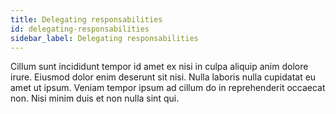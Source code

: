 ```yaml
---
title: Delegating responsabilities
id: delegating-responsabilities
sidebar_label: Delegating responsabilities
---
```


Cillum sunt incididunt tempor id amet ex nisi in culpa aliquip anim dolore irure. Eiusmod dolor enim deserunt sit nisi. Nulla laboris nulla cupidatat eu amet ut ipsum. Veniam tempor ipsum ad cillum do in reprehenderit occaecat non. Nisi minim duis et non nulla sint qui.

